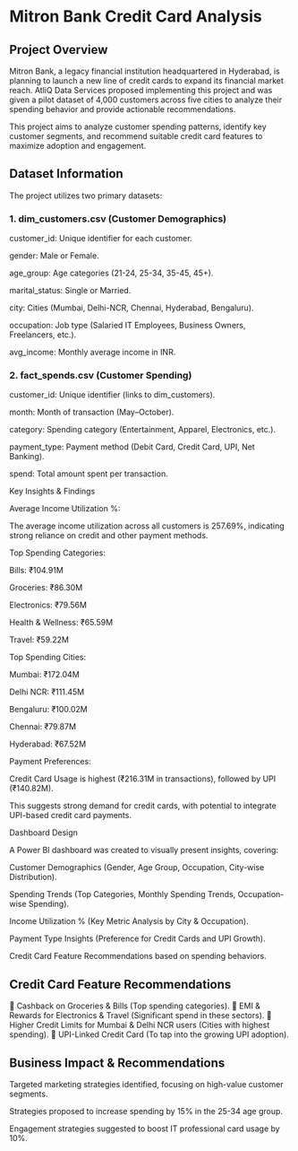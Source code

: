 # Mitron Bank Credit Card Analysis

## Project Overview

Mitron Bank, a legacy financial institution headquartered in Hyderabad, is planning to launch a new line of credit cards to expand its financial market reach. AtliQ Data Services proposed implementing this project and was given a pilot dataset of 4,000 customers across five cities to analyze their spending behavior and provide actionable recommendations.

This project aims to analyze customer spending patterns, identify key customer segments, and recommend suitable credit card features to maximize adoption and engagement.

## Dataset Information

The project utilizes two primary datasets:

### 1. dim_customers.csv (Customer Demographics)

customer_id: Unique identifier for each customer.

gender: Male or Female.

age_group: Age categories (21-24, 25-34, 35-45, 45+).

marital_status: Single or Married.

city: Cities (Mumbai, Delhi-NCR, Chennai, Hyderabad, Bengaluru).

occupation: Job type (Salaried IT Employees, Business Owners, Freelancers, etc.).

avg_income: Monthly average income in INR.



### 2. fact_spends.csv (Customer Spending)

customer_id: Unique identifier (links to dim_customers).

month: Month of transaction (May–October).

category: Spending category (Entertainment, Apparel, Electronics, etc.).

payment_type: Payment method (Debit Card, Credit Card, UPI, Net Banking).

spend: Total amount spent per transaction.

Key Insights & Findings

Average Income Utilization %:

The average income utilization across all customers is 257.69%, indicating strong reliance on credit and other payment methods.

Top Spending Categories:

Bills: ₹104.91M

Groceries: ₹86.30M

Electronics: ₹79.56M

Health & Wellness: ₹65.59M

Travel: ₹59.22M

Top Spending Cities:

Mumbai: ₹172.04M

Delhi NCR: ₹111.45M

Bengaluru: ₹100.02M

Chennai: ₹79.87M

Hyderabad: ₹67.52M

Payment Preferences:

Credit Card Usage is highest (₹216.31M in transactions), followed by UPI (₹140.82M).

This suggests strong demand for credit cards, with potential to integrate UPI-based credit card payments.

Dashboard Design

A Power BI dashboard was created to visually present insights, covering:

Customer Demographics (Gender, Age Group, Occupation, City-wise Distribution).

Spending Trends (Top Categories, Monthly Spending Trends, Occupation-wise Spending).

Income Utilization % (Key Metric Analysis by City & Occupation).

Payment Type Insights (Preference for Credit Cards and UPI Growth).

Credit Card Feature Recommendations based on spending behaviors.

## Credit Card Feature Recommendations

🔹 Cashback on Groceries & Bills (Top spending categories).
🔹 EMI & Rewards for Electronics & Travel (Significant spend in these sectors).
🔹 Higher Credit Limits for Mumbai & Delhi NCR users (Cities with highest spending).
🔹 UPI-Linked Credit Card (To tap into the growing UPI adoption).

## Business Impact & Recommendations

Targeted marketing strategies identified, focusing on high-value customer segments.

Strategies proposed to increase spending by 15% in the 25-34 age group.

Engagement strategies suggested to boost IT professional card usage by 10%.
